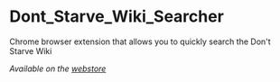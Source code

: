 Dont_Starve_Wiki_Searcher
=========================

Chrome browser extension that allows you to quickly search the Don't Starve Wiki

*Available on the [webstore](https://chrome.google.com/webstore/detail/dont-starve-wiki-searcher/gjhmfjmfdcgblhfeemcoeildnlambgpo)*
